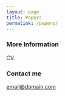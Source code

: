 ```yaml
---
layout: page
title: Papers
permalink: /papers/
---
```


### More Information

CV.

### Contact me

[email@domain.com](mailto:email@domain.com)
